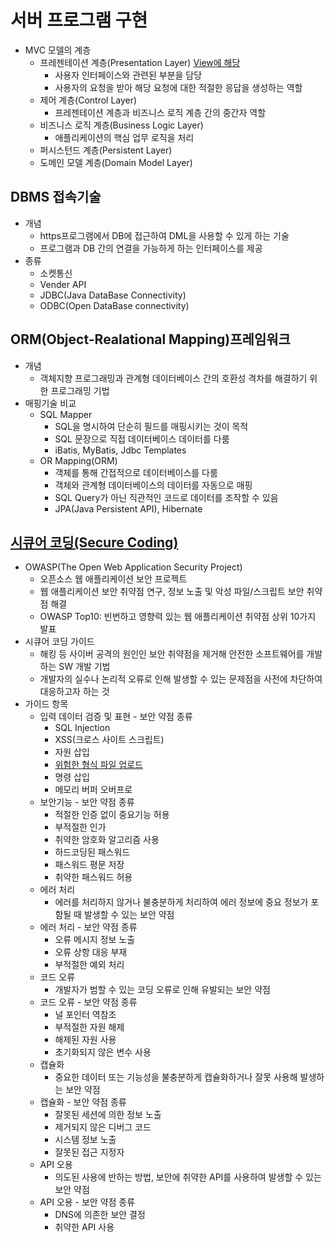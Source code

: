 # 서버 프로그램 구현
- MVC 모델의 계층
  - 프레젠테이션 계층(Presentation Layer) <u>View에 해당</u>
    - 사용자 인터페이스와 관련된 부분을 담당
    - 사용자의 요청을 받아 해당 요청에 대한 적절한 응답을 생성하는 역할
  - 제어 계층(Control Layer)
    - 프레젠테이션 계층과 비즈니스 로직 계층 간의 중간자 역할
  - 비즈니스 로직 계층(Business Logic Layer)
    - 애플리케이션의 핵심 업무 로직을 처리
  - 퍼시스턴드 계층(Persistent Layer)
  - 도메인 모델 계층(Domain Model Layer)

## DBMS 접속기술
- 개념
  - https프로그램에서 DB에 접근하여 DML을 사용할 수 있게 하는 기술
  - 프로그램과 DB 간의 연결을 가능하게 하는 인터페이스를 제공
- 종류
  - 소켓통신
  - Vender API
  - JDBC(Java DataBase Connectivity)
  - ODBC(Open DataBase connectivity)

## ORM(Object-Realational Mapping)프레임워크
- 개념
  - 객체지향 프로그래밍과 관계형 데이터베이스 간의 호환성 격차를 해결하기 위한 프로그래밍 기법
- 매핑기술 비교
  - SQL Mapper
    - SQL을 명시하여 단순히 필드를 매핑시키는 것이 목적
    - SQL 문장으로 직접 데이터베이스 데이터를 다룸
    - iBatis, MyBatis, Jdbc Templates
  - OR Mapping(ORM)
    - 객체를 통해 간접적으로 데이터베이스를 다룸
    - 객체와 관계형 데이터베이스의 데이터를 자동으로 매핑
    - SQL Query가 아닌 직관적인 코드로 데이터를 조작할 수 있음
    - JPA(Java Persistent API), Hibernate
## <u>시큐어 코딩(Secure Coding)</u>
- OWASP(The Open Web Application Security Project)
  - 오픈소스 웹 애플리케이션 보안 프로젝트
  - 웹 애플리케이션 보안 취약점 연구, 정보 노출 및 악성 파일/스크립트 보안 취약점 해결
  - OWASP Top10: 빈번하고 영향력 있는 웹 애플리케이션 취약점 상위 10가지 발표
- 시큐어 코딩 가이드
  - 해킹 등 사이버 공격의 원인인 보안 취약점을 제거해 안전한 소프트웨어를 개발하는 SW 개발 기법
  - 개발자의 실수나 논리적 오류로 인해 발생할 수 있는 문제점을 사전에 차단하여 대응하고자 하는 것
- 가이드 항목
  - 입력 데이터 검증 및 표현 - 보안 약점 종류
    - SQL Injection
    - XSS(크로스 사이트 스크립트)
    - 자원 삽입
    - <u>위험한 형식 파일 업로드</u>
    - 명령 삽입
    - 메모리 버퍼 오버프로
  - 보안기능 - 보안 약점 종류
    - 적절한 인증 없이 중요기능 허용
    - 부적절한 인가
    - 취약한 암호화 알고리즘 사용
    - 하드코딩된 패스워드
    - 패스워드 평문 저장
    - 취약한 패스워드 허용
  - 에러 처리
    - 에러를 처리하지 않거나 불충분하게 처리하여 에러 정보에 중요 정보가 포함될 때 발생할 수 있는 보안 약점
  - 에러 처리 - 보안 약점 종류
    - 오류 메시지 정보 노출
    - 오류 상항 대응 부재
    - 부적절한 예외 처리
  - 코드 오류
    - 개발자가 범할 수 있는 코딩 오류로 인해 유발되는 보안 약점
  - 코드 오류 - 보안 약점 종류
    - 널 포인터 역참조
    - 부적절한 자원 해제
    - 해제된 자원 사용
    - 초기화되지 않은 변수 사용
  - 캡슐화
    - 중요한 데이터 또는 기능성을 불충분하게 캡슐화하거나 잘못 사용해 발생하는 보안 약점
  - 캡슐화 - 보안 약점 종류
    - 잘못된 세션에 의한 정보 노출
    - 제거되지 않은 디버그 코드
    - 시스템 정보 노출
    - 잘못된 접근 지정자
  - API 오용
    - 의도된 사용에 반하는 방법, 보안에 취약한 API를 사용하여 발생할 수 있는 보안 약점
  - API 오용 - 보안 약점 종류
    - DNS에 의존한 보안 결정
    - 취약한 API 사용